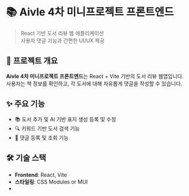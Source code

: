 # 📚 Aivle 4차 미니프로젝트 프론트엔드

> React 기반 도서 리뷰 웹 애플리케이션  
> 사용자 댓글 기능과 간편한 UI/UX 제공


## 📝 프로젝트 개요

**Aivle 4차 미니프로젝트 프론트엔드**는 React + Vite 기반의 도서 리뷰 웹앱입니다.  
사용자는 책 정보를 확인하고, 각 도서에 대해 자유롭게 댓글을 작성할 수 있습니다.  

## ✨ 주요 기능

- 📚 도서 추가 및 AI 기반 표지 생성 등록 및 수정
- 🔍 키워드 기반 도서 검색 기능
- 💬 댓글 등록 및 조회 기능


## 🛠 기술 스택

- **Frontend**: React, Vite
- **스타일링**: CSS Modules or  MUI
- 

